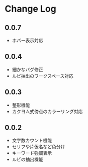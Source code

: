 # Change Log

## 0.0.7
- ホバー表示対応

## 0.0.4
- 細かなバグ修正
- ルビ抽出のワークスペース対応

## 0.0.3
- 整形機能
- カクヨム式傍点のカラーリング対応

## 0.0.2
- 文字数カウント機能
- セリフや片仮名など色分け
- キーワード強調表示
- ルビの抽出機能
